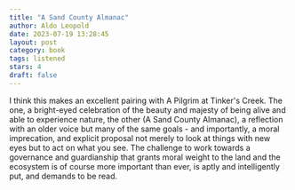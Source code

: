 ```yaml
---
title: "A Sand County Almanac"
author: Aldo Leopold
date: 2023-07-19 13:28:45
layout: post
category: book
tags: listened
stars: 4
draft: false
---
```


I think this makes an excellent pairing with A Pilgrim at Tinker's Creek. The one, a bright-eyed celebration of the beauty and majesty of being alive and able to experience nature, the other (A Sand County Almanac), a reflection with an older voice but many of the same goals - and importantly, a moral imprecation, and explicit proposal not merely to look at things with new eyes but to act on what you see. The challenge to work towards a governance and guardianship that grants moral weight to the land and the ecosystem is of course more important than ever, is aptly and intelligently put, and demands to be read.
